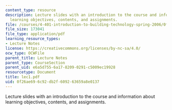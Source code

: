 ```yaml
---
content_type: resource
description: Lecture slides with an introduction to the course and information about
  learning objectives, contents, and assignments.
file: /courses/4-401-introduction-to-building-technology-spring-2006/0f26ae696c92db2f609263659a8e0137_lec1.pdf
file_size: 173041
file_type: application/pdf
learning_resource_types:
- Lecture Notes
license: https://creativecommons.org/licenses/by-nc-sa/4.0/
ocw_type: OCWFile
parent_title: Lecture Notes
parent_type: CourseSection
parent_uid: e6a5d755-6a17-8209-0291-c5009ec19928
resourcetype: Document
title: lec1.pdf
uid: 0f26ae69-6c92-db2f-6092-63659a8e0137
---
```

Lecture slides with an introduction to the course and information about learning objectives, contents, and assignments.